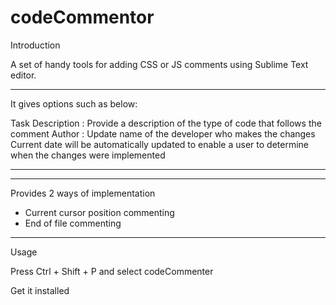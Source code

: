 # codeCommentor

Introduction

A set of handy tools for adding CSS or JS comments using Sublime Text editor.

***********************************************************************************************************
It gives options such as below:

Task Description : Provide a description of the type of code that follows the comment
Author : Update name of the developer who makes the changes
Current date will be automatically updated to enable a user to determine when the changes were implemented
***********************************************************************************************************

***********************************************************************************************************
Provides 2 ways of implementation

- Current cursor position commenting
- End of file commenting
***********************************************************************************************************

Usage

Press Ctrl + Shift + P and select codeCommenter

Get it installed
